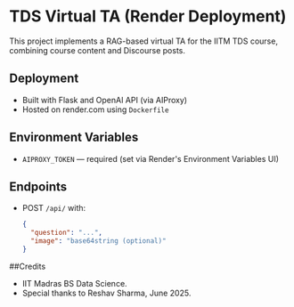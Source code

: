 # TDS Virtual TA (Render Deployment)

This project implements a RAG-based virtual TA for the IITM TDS course, combining course content and Discourse posts.

## Deployment

- Built with Flask and OpenAI API (via AIProxy)
- Hosted on render.com using `Dockerfile`

## Environment Variables

- `AIPROXY_TOKEN` — required (set via Render's Environment Variables UI)

## Endpoints

- POST `/api/` with:
  ```json
  {
    "question": "...",
    "image": "base64string (optional)"
  }


##Credits
- IIT Madras BS Data Science.
- Special thanks to Reshav Sharma, June 2025.

